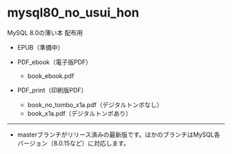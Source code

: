 # mysql80_no_usui_hon
MySQL 8.0の薄い本 配布用

 - EPUB（準備中）

 - PDF_ebook（電子版PDF）
   - book_ebook.pdf
 - PDF_print（印刷版PDF）
   - book_no_tombo_x1a.pdf（デジタルトンボなし）
   - book_x1a.pdf（デジタルトンボあり）

---

 - masterブランチがリリース済みの最新版です。ほかのブランチはMySQL各バージョン（8.0.15など）に対応します。
